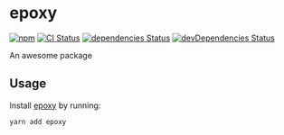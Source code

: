 # epoxy
[![npm](https://img.shields.io/npm/v/epoxy.svg)](https://www.npmjs.com/package/epoxy)
[![CI Status](https://github.com/vinsonchuong/epoxy/workflows/CI/badge.svg)](https://github.com/vinsonchuong/epoxy/actions?query=workflow%3ACI)
[![dependencies Status](https://david-dm.org/vinsonchuong/epoxy/status.svg)](https://david-dm.org/vinsonchuong/epoxy)
[![devDependencies Status](https://david-dm.org/vinsonchuong/epoxy/dev-status.svg)](https://david-dm.org/vinsonchuong/epoxy?type=dev)

An awesome package

## Usage
Install [epoxy](https://www.npmjs.com/package/epoxy)
by running:

```sh
yarn add epoxy
```
